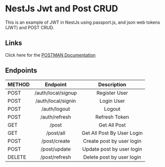 # NestJs Jwt and Post CRUD

This is an example of JWT in NestJs using passport.js, and json web tokens (JWT) and POST CRUD.

## Links

Click here for the [POSTMAN Documentation](https://www.postman.com/restless-flare-882422/workspace/0c1a6931-1348-4a50-ad25-6f1c65e767ad/overview)

## Endpoints

| METHOD |      Endpoint      |        Description         |
| ------ | :----------------: | :------------------------: |
| POST   | /auth/local/signup |       Register User        |
| POST   | /auth/local/signin |         Login User         |
| POST   |    /auth/logout    |           Logout           |
| POST   |   /auth/refresh    |       Refresh Token        |
| GET    |       /post        |        Get All Post        |
| GET    |     /post/all      | Get All Post By User Login |
| POST   |    /post/create    | Create post by user login  |
| POST   |    /post/update    | Update post by user login  |
| DELETE |   /post/refresh    | Delete post by user login  |
